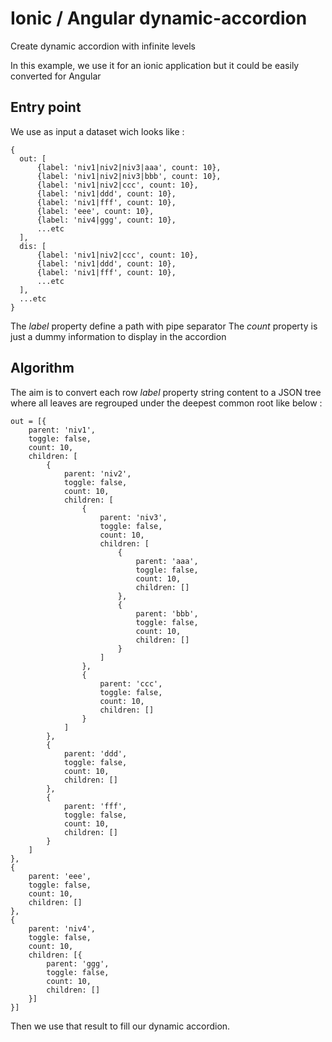# Ionic / Angular dynamic-accordion

Create dynamic accordion with infinite levels

In this example, we use it for an ionic application but it could be easily converted for Angular

## Entry point

We use as input a dataset wich looks like :

````
{
  out: [
      {label: 'niv1|niv2|niv3|aaa', count: 10},
      {label: 'niv1|niv2|niv3|bbb', count: 10},
      {label: 'niv1|niv2|ccc', count: 10},
      {label: 'niv1|ddd', count: 10},
      {label: 'niv1|fff', count: 10},
      {label: 'eee', count: 10},
      {label: 'niv4|ggg', count: 10},
      ...etc
  ],
  dis: [
      {label: 'niv1|niv2|ccc', count: 10},
      {label: 'niv1|ddd', count: 10},
      {label: 'niv1|fff', count: 10},
      ...etc
  ],
  ...etc
}
````

The *label* property define a path with pipe separator
The *count* property is just a dummy information to display in the accordion

## Algorithm

The aim is to convert each row *label* property string content to a JSON tree where all leaves are regrouped under the deepest common root like below :

````
out = [{
    parent: 'niv1',
    toggle: false,
    count: 10,
    children: [
        {
            parent: 'niv2',
            toggle: false,
            count: 10,
            children: [
                {
                    parent: 'niv3',
                    toggle: false,
                    count: 10,
                    children: [
                        {
                            parent: 'aaa',
                            toggle: false,
                            count: 10,
                            children: []
                        },
                        {
                            parent: 'bbb',
                            toggle: false,
                            count: 10,
                            children: []
                        }
                    ]
                },
                {
                    parent: 'ccc',
                    toggle: false,
                    count: 10,
                    children: []
                }
            ]
        },
        {
            parent: 'ddd',
            toggle: false,
            count: 10,
            children: []
        },
        {
            parent: 'fff',
            toggle: false,
            count: 10,
            children: []
        }
    ]
},
{
    parent: 'eee',
    toggle: false,
    count: 10,
    children: []
},
{
    parent: 'niv4',
    toggle: false,
    count: 10,
    children: [{
        parent: 'ggg',
        toggle: false,
        count: 10,
        children: []
    }]
}]
````

Then we use that result to fill our dynamic accordion.
